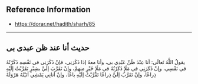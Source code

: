 ## Reference Information
- https://dorar.net/hadith/sharh/85

---
## حديث أنا عند ظن عبدى بى


يقولُ اللَّهُ تَعالَى: أنا عِنْدَ ظَنِّ عَبْدِي بي، وأنا معهُ إذا ذَكَرَنِي، فإنْ ذَكَرَنِي في نَفْسِهِ ذَكَرْتُهُ في نَفْسِي، وإنْ ذَكَرَنِي في مَلَإٍ ذَكَرْتُهُ في مَلَإٍ خَيْرٍ منهمْ، وإنْ تَقَرَّبَ إلَيَّ بشِبْرٍ تَقَرَّبْتُ إلَيْهِ ذِراعًا، وإنْ تَقَرَّبَ إلَيَّ ذِراعًا تَقَرَّبْتُ إلَيْهِ باعًا، وإنْ أتانِي يَمْشِي أتَيْتُهُ هَرْوَلَةً